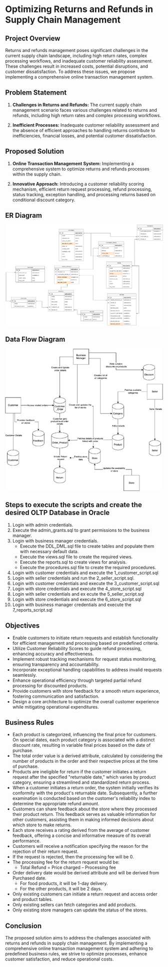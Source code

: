 # Optimizing Returns and Refunds in Supply Chain Management

## Project Overview

Returns and refunds management poses significant challenges in the current supply chain landscape, including high return rates, complex processing workflows, and inadequate customer reliability assessment. These challenges result in increased costs, potential disruptions, and customer dissatisfaction. To address these issues, we propose implementing a comprehensive online transaction management system.

## Problem Statement

1. **Challenges in Returns and Refunds:** The current supply chain management scenario faces various challenges related to returns and refunds, including high return rates and complex processing workflows.
   
2. **Inefficient Processes:** Inadequate customer reliability assessment and the absence of efficient approaches to handling returns contribute to inefficiencies, financial losses, and potential customer dissatisfaction.

## Proposed Solution

1. **Online Transaction Management System:** Implementing a comprehensive system to optimize returns and refunds processes within the supply chain.
   
2. **Innovative Approach:** Introducing a customer reliability scoring mechanism, efficient return request processing, refund processing, status tracking, exception handling, and processing returns based on conditional discount category.

## ER Diagram
![ER Diagram](./Diagrams/ER_diagram.png)

## Data Flow Diagram
![Data Flow Diagram](./Diagrams/DataFlowDiagram.png)

## Steps to execute the scripts and create the desired OLTP Database in Oracle

1.	Login with admin credentials.
2.	Execute the admin_grants.sql to grant permissions to the business manager.
3.	Login with business manager credentials.
    - Execute the DDL_DML.sql file to create tables and populate them with necessary default data.
    - Execute the views.sql file to create the required views.
    - Execute the reports.sql to create views for analysis.
    - Execute the procedures.sql file to create the required procedures.
4.	Login with customer credentials and execute the 1_customer_script.sql 
5.	Login with seller credentials and run the 2_seller_script.sql.
6.	Login with customer credentials and execute the 3_customer_script.sql
7.	Login with store credentials and execute the 4_store_script.sql
8.	Login with seller credentials and ex	ecute the 5_seller_script.sql
9.	Login with store credentials and execute the 6_store_script.sql
10.	Login with business manager credentials and execute the 7_reports_script.sql


## Objectives

- Enable customers to initiate return requests and establish functionality for efficient management and processing based on predefined criteria.
- Utilize Customer Reliability Scores to guide refund processing, enhancing accuracy and effectiveness.
- Implement robust tracking mechanisms for request status monitoring, ensuring transparency and accountability.
- Incorporate exceptional handling capabilities to address invalid requests seamlessly.
- Enhance operational efficiency through targeted partial refund processing for discounted products.
- Provide customers with store feedback for a smooth return experience, fostering communication and satisfaction.
- Design a core architecture to optimize the overall customer experience while mitigating operational expenditures.

## Business Rules

-	Each product is categorized, influencing the final price for customers. On special dates, each product category is associated with a distinct discount rate, resulting in variable final prices based on the date of purchase. 
-	The total order value is a derived attribute, calculated by considering the number of products in the order and their respective prices at the time of purchase. 
-	Products are ineligible for return if the customer initiates a return request after the specified "returnable date," which varies by product category, ensuring a streamlined and standardized return process. 
-	When a customer initiates a return order, the system initially verifies its conformity with the product's returnable date. Subsequently, a further examination is conducted based on the customer's reliability index to determine the appropriate refund amount. 
-	Customers can share feedback about the store where they processed their product return. This feedback serves as valuable information for other customers, assisting them in making informed decisions about which store to make returns. 
-	Each store receives a rating derived from the average of customer feedback, offering a concise and informative measure of its overall performance. 
-	Customers will receive a notification specifying the reason for the rejection of their return request.
-	If the request is rejected, then the processing fee will be 0. 
-	The processing fee for the return request would be:  
    - Total Refund = Price charged – Processing fee  
-	Order delivery date would be derived attribute and will be derived from Purchased date.
    - For food products, it will be 1-day delivery.
    - For the other products, it will be 2 days.
-	Only existing customers can initiate a return request and access order and product tables.
-	Only existing sellers can fetch categories and add products.
- Only existing store managers can update the status of the stores.


## Conclusion

The proposed solution aims to address the challenges associated with returns and refunds in supply chain management. By implementing a comprehensive online transaction management system and adhering to predefined business rules, we strive to optimize processes, enhance customer satisfaction, and reduce operational costs.
